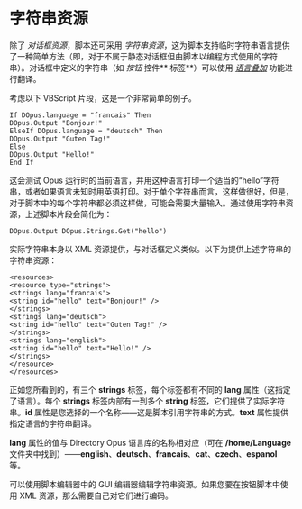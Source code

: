 # 字符串资源

除了 *对话框资源*，脚本还可采用 *字符串资源*，这为脚本支持临时字符串语言提供了一种简单方法（即，对于不属于静态对话框但由脚本以编程方式使用的字符串）。对话框中定义的字符串（如 *按钮* 控件** 标签**）可以使用 *[语言叠加](/zh/script_editor/editors/dialog_editor/language_overlays.zh.md)* 功能进行翻译。

考虑以下 VBScript 片段，这是一个非常简单的例子。

    If DOpus.language = "francais" Then
    DOpus.Output "Bonjour!"
    ElseIf DOpus.language = "deutsch" Then
    DOpus.Output "Guten Tag!"
    Else
    DOpus.Output "Hello!"
    End If

这会测试 Opus 运行时的当前语言，并用这种语言打印一个适当的“hello”字符串，或者如果语言未知时用英语打印。对于单个字符串而言，这样做很好，但是，对于脚本中的每个字符串都必须这样做，可能会需要大量输入。通过使用字符串资源，上述脚本片段会简化为：

    DOpus.Output DOpus.Strings.Get("hello")

实际字符串本身以 XML 资源提供，与对话框定义类似。以下为提供上述字符串的字符串资源：

    <resources>
    <resource type="strings">
    <strings lang="francais">
    <string id="hello" text="Bonjour!" />
    </strings>
    <strings lang="deutsch">
    <string id="hello" text="Guten Tag!" />
    </strings>
    <strings lang="english">
    <string id="hello" text="Hello!" />
    </strings>
    </resource>
    </resources>

正如您所看到的，有三个 **strings** 标签，每个标签都有不同的 **lang** 属性（这指定了语言）。每个 **strings** 标签内部有一到多个 **string** 标签，它们提供了实际字符串。**id** 属性是您选择的一个名称——这是脚本引用字符串的方式。**text** 属性提供指定语言的字符串翻译。

**lang** 属性的值与 Directory Opus 语言库的名称相对应（可在 **/home/Language** 文件夹中找到）——**english**、**deutsch**、**francais**、**cat**、**czech**、**espanol** 等。

可以使用脚本编辑器中的 GUI 编辑器编辑字符串资源。如果您要在按钮脚本中使用 XML 资源，那么需要自己对它们进行编码。